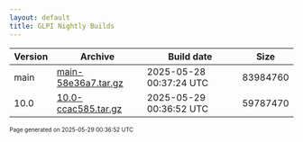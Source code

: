 ```yaml
---
layout: default
title: GLPI Nightly Builds
---
```


Version|Archive|Build date|Size
---|---|---|---
main|[main-58e36a7.tar.gz](main-58e36a7.tar.gz)|2025-05-28 00:37:24 UTC|83984760
10.0|[10.0-ccac585.tar.gz](10.0-ccac585.tar.gz)|2025-05-29 00:36:52 UTC|59787470

<font size="1">Page generated on 2025-05-29 00:36:52 UTC</font>
